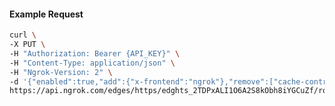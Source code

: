 <!-- Code generated for API Clients. DO NOT EDIT. -->
#### Example Request
```bash
curl \
-X PUT \
-H "Authorization: Bearer {API_KEY}" \
-H "Content-Type: application/json" \
-H "Ngrok-Version: 2" \
-d '{"enabled":true,"add":{"x-frontend":"ngrok"},"remove":["cache-control"]}' \
https://api.ngrok.com/edges/https/edghts_2TDPxALI1O6A2S8kObh8iYGCuZf/routes/edghtsrt_2TDPxBQoQY38xTvERa7Qc54sUxq/request_headers
